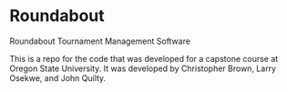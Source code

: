 # Roundabout

Roundabout Tournament Management Software

This is a repo for the code that was developed for a capstone course at Oregon State University. It was developed by Christopher Brown, Larry Osekwe, and John Quilty. 
